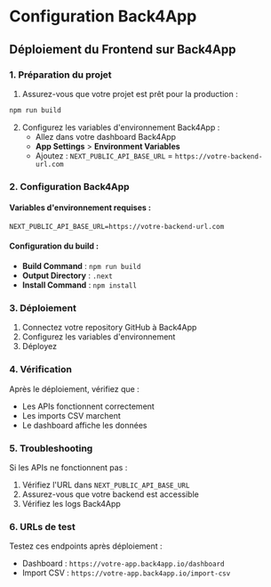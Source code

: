 # Configuration Back4App

## Déploiement du Frontend sur Back4App

### 1. Préparation du projet

1. Assurez-vous que votre projet est prêt pour la production :
```bash
npm run build
```

2. Configurez les variables d'environnement Back4App :
   - Allez dans votre dashboard Back4App
   - **App Settings** > **Environment Variables**
   - Ajoutez : `NEXT_PUBLIC_API_BASE_URL` = `https://votre-backend-url.com`

### 2. Configuration Back4App

#### Variables d'environnement requises :
```
NEXT_PUBLIC_API_BASE_URL=https://votre-backend-url.com
```

#### Configuration du build :
- **Build Command** : `npm run build`
- **Output Directory** : `.next`
- **Install Command** : `npm install`

### 3. Déploiement

1. Connectez votre repository GitHub à Back4App
2. Configurez les variables d'environnement
3. Déployez

### 4. Vérification

Après le déploiement, vérifiez que :
- Les APIs fonctionnent correctement
- Les imports CSV marchent
- Le dashboard affiche les données

### 5. Troubleshooting

Si les APIs ne fonctionnent pas :
1. Vérifiez l'URL dans `NEXT_PUBLIC_API_BASE_URL`
2. Assurez-vous que votre backend est accessible
3. Vérifiez les logs Back4App

### 6. URLs de test

Testez ces endpoints après déploiement :
- Dashboard : `https://votre-app.back4app.io/dashboard`
- Import CSV : `https://votre-app.back4app.io/import-csv` 